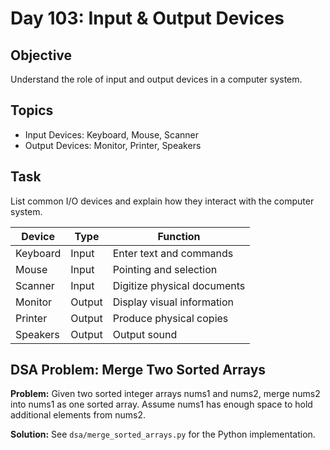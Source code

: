 # Day 103: Input & Output Devices

## Objective
Understand the role of input and output devices in a computer system.

## Topics
- Input Devices: Keyboard, Mouse, Scanner
- Output Devices: Monitor, Printer, Speakers

## Task
List common I/O devices and explain how they interact with the computer system.

| Device    | Type   | Function                       |
|-----------|--------|-------------------------------|
| Keyboard  | Input  | Enter text and commands        |
| Mouse     | Input  | Pointing and selection         |
| Scanner   | Input  | Digitize physical documents    |
| Monitor   | Output | Display visual information     |
| Printer   | Output | Produce physical copies        |
| Speakers  | Output | Output sound                   |
## DSA Problem: Merge Two Sorted Arrays

**Problem:**
Given two sorted integer arrays nums1 and nums2, merge nums2 into nums1 as one sorted array. Assume nums1 has enough space to hold additional elements from nums2.

**Solution:** See `dsa/merge_sorted_arrays.py` for the Python implementation.
